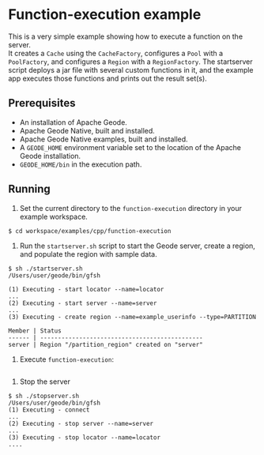 # Function-execution example
This is a very simple example showing how to execute a function on the server.  
It creates a `Cache` using the `CacheFactory`, configures a `Pool` with a 
`PoolFactory`, and configures a `Region` with a `RegionFactory`.  The 
startserver script deploys a jar file with several custom functions in it, and 
the example app executes those functions and prints out the result set(s).

## Prerequisites
* An installation of Apache Geode.
* Apache Geode Native, built and installed.
* Apache Geode Native examples, built and installed.
* A `GEODE_HOME` environment variable set to the location of the Apache Geode installation.
* `GEODE_HOME/bin` in the execution path.

## Running
1. Set the current directory to the `function-execution` directory in your example workspace.

  ```
  $ cd workspace/examples/cpp/function-execution
  ```

1. Run the `startserver.sh` script to start the Geode server, create a region, and populate the region with sample data.

  ```
  $ sh ./startserver.sh
  /Users/user/geode/bin/gfsh

  (1) Executing - start locator --name=locator
  ...
  (2) Executing - start server --name=server
  ...
(3) Executing - create region --name=example_userinfo --type=PARTITION

  Member | Status
  ------ | ----------------------------------------------
  server | Region "/partition_region" created on "server"
  ```

1. Execute `function-execution`:

  ```
  ```

1. Stop the server

  ```
  $ sh ./stopserver.sh
  /Users/user/geode/bin/gfsh
  (1) Executing - connect
  ...
  (2) Executing - stop server --name=server
  ...
  (3) Executing - stop locator --name=locator
  ....
  ```
